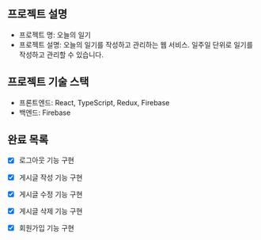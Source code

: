 ## 프로젝트 설명

- 프로젝트 명: 오늘의 일기
- 프로젝트 설명: 오늘의 일기를 작성하고 관리하는 웹 서비스. 일주일 단위로 일기를 작성하고 관리할 수 있습니다.

## 프로젝트 기술 스택

- 프론트엔드: React, TypeScript, Redux, Firebase
- 백엔드: Firebase

## 완료 목록

- [X] 로그아웃 기능 구현
- [X] 게시글 작성 기능 구현
- [X] 게시글 수정 기능 구현
- [X] 게시글 삭제 기능 구현 
- [X] 회원가입 기능 구현

